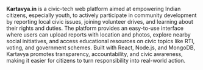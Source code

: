 **Kartavya.in** is a civic-tech web platform aimed at empowering Indian citizens, especially youth, to actively participate in community development by reporting local civic issues, joining volunteer drives, and learning about their rights and duties. The platform provides an easy-to-use interface where users can upload reports with location and photos, explore nearby social initiatives, and access educational resources on civic topics like RTI, voting, and government schemes. Built with React, Node.js, and MongoDB, Kartavya promotes transparency, accountability, and civic awareness, making it easier for citizens to turn responsibility into real-world action.

